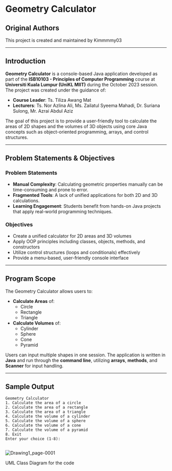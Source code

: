 # Geometry Calculator

## Original Authors  
This project is created and maintained by Kimmmmy03

---

## Introduction  
**Geometry Calculator** is a console-based Java application developed as part of the **ISB10103 - Principles of Computer Programming** course at **Universiti Kuala Lumpur (UniKL MIIT)** during the October 2023 session. The project was created under the guidance of:

- **Course Leader**: Ts. Tiliza Awang Mat  
- **Lecturers**: Ts. Nor Azlina Ali, Ms. Zailatul Syeema Mahadi, Dr. Suriana Sulong, Mr. Azrai Abdul Aziz  

The goal of this project is to provide a user-friendly tool to calculate the areas of 2D shapes and the volumes of 3D objects using core Java concepts such as object-oriented programming, arrays, and control structures.

---

## Problem Statements & Objectives

### Problem Statements
- **Manual Complexity**: Calculating geometric properties manually can be time-consuming and prone to error.
- **Fragmented Tools**: A lack of unified applications for both 2D and 3D calculations.
- **Learning Engagement**: Students benefit from hands-on Java projects that apply real-world programming techniques.

### Objectives
- Create a unified calculator for 2D areas and 3D volumes  
- Apply OOP principles including classes, objects, methods, and constructors  
- Utilize control structures (loops and conditionals) effectively  
- Provide a menu-based, user-friendly console interface  

---

## Program Scope  
The Geometry Calculator allows users to:
- **Calculate Areas** of:
  - Circle
  - Rectangle
  - Triangle
- **Calculate Volumes** of:
  - Cylinder
  - Sphere
  - Cone
  - Pyramid

Users can input multiple shapes in one session. The application is written in **Java** and run through the **command line**, utilizing **arrays**, **methods**, and **Scanner** for input handling.

---

## Sample Output

```text
Geometry Calculator
1. Calculate the area of a circle
2. Calculate the area of a rectangle
3. Calculate the area of a triangle
4. Calculate the volume of a cylinder
5. Calculate the volume of a sphere
6. Calculate the volume of a cone
7. Calculate the volume of a pyramid
8. Exit
Enter your choice (1-8):


```
![Drawing1_page-0001](https://github.com/user-attachments/assets/ddf34171-f3a6-4a86-af94-69d080e2efa9)

UML Class Diagram for the code



